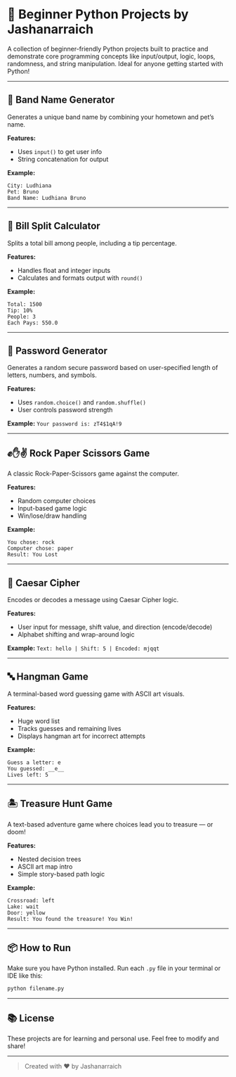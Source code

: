 # 🐍 Beginner Python Projects by Jashanarraich

A collection of beginner-friendly Python projects built to practice and demonstrate core programming concepts like input/output, logic, loops, randomness, and string manipulation. Ideal for anyone getting started with Python!

---

## 🎸 Band Name Generator
Generates a unique band name by combining your hometown and pet’s name.

**Features:**
- Uses `input()` to get user info
- String concatenation for output

**Example:**
```
City: Ludhiana
Pet: Bruno
Band Name: Ludhiana Bruno
```

---

## 💸 Bill Split Calculator
Splits a total bill among people, including a tip percentage.

**Features:**
- Handles float and integer inputs
- Calculates and formats output with `round()`

**Example:**
```
Total: 1500
Tip: 10%
People: 3
Each Pays: 550.0
```

---

## 🔐 Password Generator
Generates a random secure password based on user-specified length of letters, numbers, and symbols.

**Features:**
- Uses `random.choice()` and `random.shuffle()`
- User controls password strength

**Example:** `Your password is: zT4$1qA!9`

---

## ✊✋✌️ Rock Paper Scissors Game
A classic Rock-Paper-Scissors game against the computer.

**Features:**
- Random computer choices
- Input-based game logic
- Win/lose/draw handling

**Example:**
```
You chose: rock
Computer chose: paper
Result: You Lost
```

---

## 🔐 Caesar Cipher
Encodes or decodes a message using Caesar Cipher logic.

**Features:**
- User input for message, shift value, and direction (encode/decode)
- Alphabet shifting and wrap-around logic

**Example:** `Text: hello | Shift: 5 | Encoded: mjqqt`

---

## 🔤 Hangman Game
A terminal-based word guessing game with ASCII art visuals.

**Features:**
- Huge word list
- Tracks guesses and remaining lives
- Displays hangman art for incorrect attempts

**Example:**
```
Guess a letter: e
You guessed: __e__
Lives left: 5
```

---

## 🏝️ Treasure Hunt Game
A text-based adventure game where choices lead you to treasure — or doom!

**Features:**
- Nested decision trees
- ASCII art map intro
- Simple story-based path logic

**Example:**
```
Crossroad: left
Lake: wait
Door: yellow
Result: You found the treasure! You Win!
```

---

## 📦 How to Run
Make sure you have Python installed. Run each `.py` file in your terminal or IDE like this:

```bash
python filename.py
```

---

## 📚 License
These projects are for learning and personal use. Feel free to modify and share!

---

> Created with ❤️ by Jashanarraich
